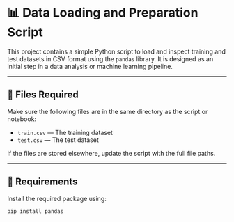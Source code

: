 # 📊 Data Loading and Preparation Script

This project contains a simple Python script to load and inspect training and test datasets in CSV format using the `pandas` library. It is designed as an initial step in a data analysis or machine learning pipeline.

---

## 📁 Files Required

Make sure the following files are in the same directory as the script or notebook:

- `train.csv` — The training dataset
- `test.csv` — The test dataset

If the files are stored elsewhere, update the script with the full file paths.

---

## 🧰 Requirements

Install the required package using:

```bash
pip install pandas
